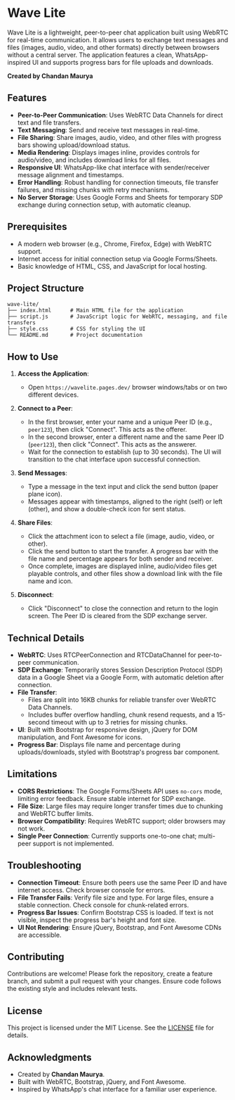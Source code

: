 # Wave Lite

Wave Lite is a lightweight, peer-to-peer chat application built using WebRTC for real-time communication. It allows users to exchange text messages and files (images, audio, video, and other formats) directly between browsers without a central server. The application features a clean, WhatsApp-inspired UI and supports progress bars for file uploads and downloads.

**Created by Chandan Maurya**

## Features
- **Peer-to-Peer Communication**: Uses WebRTC Data Channels for direct text and file transfers.
- **Text Messaging**: Send and receive text messages in real-time.
- **File Sharing**: Share images, audio, video, and other files with progress bars showing upload/download status.
- **Media Rendering**: Displays images inline, provides controls for audio/video, and includes download links for all files.
- **Responsive UI**: WhatsApp-like chat interface with sender/receiver message alignment and timestamps.
- **Error Handling**: Robust handling for connection timeouts, file transfer failures, and missing chunks with retry mechanisms.
- **No Server Storage**: Uses Google Forms and Sheets for temporary SDP exchange during connection setup, with automatic cleanup.

## Prerequisites
- A modern web browser (e.g., Chrome, Firefox, Edge) with WebRTC support.
- Internet access for initial connection setup via Google Forms/Sheets.
- Basic knowledge of HTML, CSS, and JavaScript for local hosting.

## Project Structure
```
wave-lite/
├── index.html      # Main HTML file for the application
├── script.js       # JavaScript logic for WebRTC, messaging, and file transfers
├── style.css       # CSS for styling the UI
└── README.md       # Project documentation
```

## How to Use
1. **Access the Application**:
   - Open `https://wavelite.pages.dev/`  browser windows/tabs or on two different devices.

2. **Connect to a Peer**:
   - In the first browser, enter your name and a unique Peer ID (e.g., `peer123`), then click "Connect". This acts as the offerer.
   - In the second browser, enter a different name and the same Peer ID (`peer123`), then click "Connect". This acts as the answerer.
   - Wait for the connection to establish (up to 30 seconds). The UI will transition to the chat interface upon successful connection.

3. **Send Messages**:
   - Type a message in the text input and click the send button (paper plane icon).
   - Messages appear with timestamps, aligned to the right (self) or left (other), and show a double-check icon for sent status.

4. **Share Files**:
   - Click the attachment icon to select a file (image, audio, video, or other).
   - Click the send button to start the transfer. A progress bar with the file name and percentage appears for both sender and receiver.
   - Once complete, images are displayed inline, audio/video files get playable controls, and other files show a download link with the file name and icon.

5. **Disconnect**:
   - Click "Disconnect" to close the connection and return to the login screen. The Peer ID is cleared from the SDP exchange server.

## Technical Details
- **WebRTC**: Uses RTCPeerConnection and RTCDataChannel for peer-to-peer communication.
- **SDP Exchange**: Temporarily stores Session Description Protocol (SDP) data in a Google Sheet via a Google Form, with automatic deletion after connection.
- **File Transfer**:
  - Files are split into 16KB chunks for reliable transfer over WebRTC Data Channels.
  - Includes buffer overflow handling, chunk resend requests, and a 15-second timeout with up to 3 retries for missing chunks.
- **UI**: Built with Bootstrap for responsive design, jQuery for DOM manipulation, and Font Awesome for icons.
- **Progress Bar**: Displays file name and percentage during uploads/downloads, styled with Bootstrap's progress bar component.

## Limitations
- **CORS Restrictions**: The Google Forms/Sheets API uses `no-cors` mode, limiting error feedback. Ensure stable internet for SDP exchange.
- **File Size**: Large files may require longer transfer times due to chunking and WebRTC buffer limits.
- **Browser Compatibility**: Requires WebRTC support; older browsers may not work.
- **Single Peer Connection**: Currently supports one-to-one chat; multi-peer support is not implemented.

## Troubleshooting
- **Connection Timeout**: Ensure both peers use the same Peer ID and have internet access. Check browser console for errors.
- **File Transfer Fails**: Verify file size and type. For large files, ensure a stable connection. Check console for chunk-related errors.
- **Progress Bar Issues**: Confirm Bootstrap CSS is loaded. If text is not visible, inspect the progress bar's height and font size.
- **UI Not Rendering**: Ensure jQuery, Bootstrap, and Font Awesome CDNs are accessible.

## Contributing
Contributions are welcome! Please fork the repository, create a feature branch, and submit a pull request with your changes. Ensure code follows the existing style and includes relevant tests.

## License
This project is licensed under the MIT License. See the [LICENSE](LICENSE) file for details.

## Acknowledgments
- Created by **Chandan Maurya**.
- Built with WebRTC, Bootstrap, jQuery, and Font Awesome.
- Inspired by WhatsApp's chat interface for a familiar user experience.
